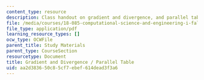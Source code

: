 ```yaml
---
content_type: resource
description: Class handout on gradient and divergence, and parallel tables.
file: /media/courses/18-085-computational-science-and-engineering-i-fall-2008/aa2d383650c85cf7ebef614dead3f3a6_onepager.pdf
file_type: application/pdf
learning_resource_types: []
ocw_type: OCWFile
parent_title: Study Materials
parent_type: CourseSection
resourcetype: Document
title: Gradient and Divergence / Parallel Table
uid: aa2d3836-50c8-5cf7-ebef-614dead3f3a6
---
```

